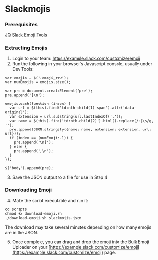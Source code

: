 # Slackmojis

### Prerequisites
[JQ](https://stedolan.github.io/jq/)
[Slack Emoji Tools](https://chrome.google.com/webstore/detail/slack-emoji-tools/anchoacphlfbdomdlomnbbfhcmcdmjej)
 
### Extracting Emojis

1. Login to your team: https://example.slack.com/customize/emoji
2. Run the following in your browser's Javascript console, usually under Dev Tools:

```
var emojis = $('.emoji_row');
var numEmojis = emojis.size();

var pre = document.createElement('pre');
pre.append('[\n');

emojis.each(function (index) {
  var url = $(this).find('td:nth-child(1) span').attr('data-original');
  var extension = url.substring(url.lastIndexOf('.'));
  var name = $(this).find('td:nth-child(2)').html().replace(/:|\s/g, '');
  pre.append(JSON.stringify({name: name, extension: extension, url: url}));
  if (index == (numEmojis-1)) {
    pre.append('\n]');
  } else {
    pre.append(',\n');
  }
});

$('body').append(pre);
```

3. Save the JSON output to a file for use in Step 4

### Downloading Emoji

4. Make the script executable and run it:
```
cd scripts
chmod +x download-emoji.sh
./download-emoji.sh slackmojis.json
```

The download may take several minutes depending on how many emojis are in the JSON. 

5. Once complete, you can drag and drop the emoji into the Bulk Emoji Uploader on your [https://example.slack.com/customize/emoji](https://example.slack.com/customize/emoji) page.
